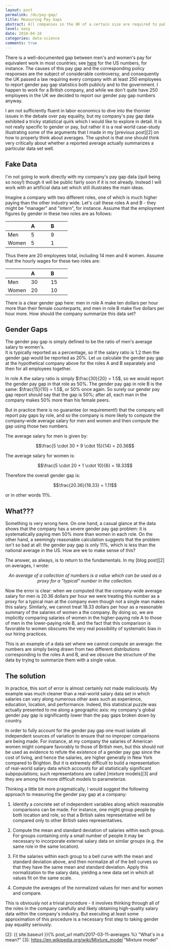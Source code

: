 ```yaml
---
layout: post
permalink: /ds/pay-gap/
title: Measuring Pay Gaps
abstract: All companies in the UK of a certain size are required to publicly report their gender pay gap. This might seem like a straightforward exercise, but without careful thought it is possible to reach a conclusion which inadvertently distorts the real story in the data.
level: easy
date: 2018-04-10
categories: data-science
comments: true
---
```


There is a well-documented gap between men's and women's pay for equivalent work in most countries; see [here][1] for the US numbers, for instance.
The causes of this pay gap and the corresponding policy responses are the subject of considerable controversy, and consequently the UK passed a law requiring every company with at least 250 employees to report gender pay gap statistics both publicly and to the government.
I happen to work for a British company, and while we don't quite have 250 employees in the UK we decided to report our gender pay gap numbers anyway.

I am not sufficiently fluent in labor economics to dive into the thornier issues in the debate over pay equality, but my company's pay gap data exhibited a tricky statistical quirk which I would like to explore in detail.
It is not really specific to gender or pay, but rather it is a real world case-study illustrating some of the arguments that I made in my [previous post][2] on how to properly think about averages.
The upshot is that one should think very critically about whether a reported average actually summarizes a particular data set well.

## Fake Data

I'm not going to work directly with my company's pay gap data (quit being so nosy!) though it will be public fairly soon if it is not already.
Instead I will work with an artificial data set which still illustrates the main ideas.

Imagine a company with two different roles, one of which is much higher paying than the other industry wide.
Let's call these roles A and B - they might be "manager" and "intern", for instance.
Assume that the employment figures by gender in these two roles are as follows:

| | A &nbsp; &nbsp; &nbsp; &nbsp; | B &nbsp; &nbsp; &nbsp; &nbsp; |
|---|---|---|
| Men | 5 | 9 |
| Women | 5 | 1 |

Thus there are 20 employees total, including 14 men and 6 women.
Assume that the hourly wages for these two roles are:

| | A &nbsp; &nbsp; &nbsp; &nbsp; | B &nbsp; &nbsp; &nbsp; &nbsp; |
|---|---|---|
| Men | 30 | 15 |
| Women | 20 | 10 |

There is a clear gender gap here: men in role A make ten dollars per hour more than their female counterparts, and men in role B make five dollars per hour more.
How should the company summarize this data set?

## Gender Gaps

The gender pay gap is simply defined to be the ratio of men's average salary to women's.  
It is typically reported as a percentage, so if the salary ratio is $1.2$ then the gender gap would be reported as $20\%$.
Let us calculate the gender pay gap at the hypothetical company above for the roles A and B separately and then for all employees together.

In role A the salary ratio is simply $\frac{30}{20} = 1.5$, so we would report the gender pay gap in that role as $50\%$.
The gender pay gap in role B is the same: $\frac{15}{10} = 1.5$, or $50\%$ once again.
So surely our gender pay gap report should say that the gap is $50\%$; after all, each man in the company makes $50\%$ more than his female peers.

But in practice there is no guarantee (or requirement!) that the company will report pay gaps by role, and so the company is more likely to compute the company-wide average salary for men and women and then compute the gap using those two numbers.

The average salary for men is given by:

$$\frac{5 \cdot 30 + 9 \cdot 15}{14} = 20.36$$

The average salary for women is:

$$\frac{5 \cdot 20 + 1 \cdot 10}{6} = 18.33$$

Therefore the overall gender gap is:

$$\frac{20.36}{18.33} = 1.11$$

or in other words $11\%$.

## What???

Something is very wrong here.
On one hand, a casual glance at the data shows that the company has a severe gender pay gap problem: it is systematically paying men $50\%$ more than women in each role.
On the other hand, a seemingly reasonable calculation suggests that the problem isn't so bad at all: the gender pay gap is only $11\%$, which is less than the national average in the US.
How are we to make sense of this?

The answer, as always, is to return to the fundamentals.
In my [blog post][2] on averages, I wrote:

<center>
    <p>
        <em>An average of a collection of numbers is a value which can be used as a proxy for a "typical" number in the collection.</em>
    </p>
</center>

Now the error is clear: when we computed that the company-wide average salary for men is $20.36$ dollars per hour we were treating this number as a proxy for a typical man at the company even though not a single man makes this salary.
Similarly, we cannot treat $18.33$ dollars per hour as a reasonable summary of the salaries of women a the company.
By doing so, we are implicitly comparing salaries of women in the higher-paying role A to those of men in the lower-paying role B, and the fact that this comparison is favorable to women obscures the very real possibility of systematic bias in our hiring practices.

This is an example of a data set where we cannot compute an average: the numbers are simply being drawn from two different distributions corresponding to the roles A and B, and we obscure the structure of the data by trying to summarize them with a single value.

## The solution

In practice, this sort of error is almost certainly not made maliciously.
My example was much cleaner than a real-world salary data set in which salaries can vary along numerous other axes such as experience, education, location, and performance.
Indeed, this statistical puzzle was actually presented to me along a geographic axis: my company's global gender pay gap is significantly lower than the pay gaps broken down by country.

In order to fully account for the gender pay gap one must isolate all independent sources of variation to ensure that no improper comparisons are being made.
For instance, at my company the salaries of American women might compare favorably to those of British men, but this should not be used as evidence to refute the existence of a gender pay gap since the cost of living, and hence the salaries, are higher generally in New York compared to Brighton.
But it is extremely difficult to build a representation of real-world salary data which accounts for all statistically significant subpopulations; such representations are called [mixture models][3] and they are among the more difficult models to parameterize.

Thinking a little bit more pragmatically, I would suggest the following approach to measuring the gender pay gap at a company:

1. Identify a concrete set of independent variables along which reasonable comparisons can be made.  For instance, one might group people by both location and role, so that a British sales representative will be compared only to other British sales representatives.

2. Compute the mean and standard deviation of salaries within each group.  For groups containing only a small number of people it may be necessary to incorporate external salary data on similar groups (e.g. the same role in the same location).

3. Fit the salaries within each group to a bell curve with the mean and standard deviation above, and then normalize all of the bell curves so that they have the same mean and standard deviation.  Apply this normalization to the salary data, yielding a new data set in which all values fit on the same scale.

4. Compute the averages of the normalized values for men and for women and compare.

This is obviously not a trivial procedure - it involves thinking through all of the roles in the company carefully and likely obtaining high-quality salary data within the company's industry.
But executing at least some approximation of this procedure is a necessary first step to taking gender pay equality seriously.

[1]: http://www.pewresearch.org/fact-tank/2018/04/09/gender-pay-gap-facts/ "Gender pay gap"
[2]: {{ site.baseurl }}{% post_url math/2017-03-11-averages %} "What's in a mean?"
[3]: https://en.wikipedia.org/wiki/Mixture_model "Mixture model"
